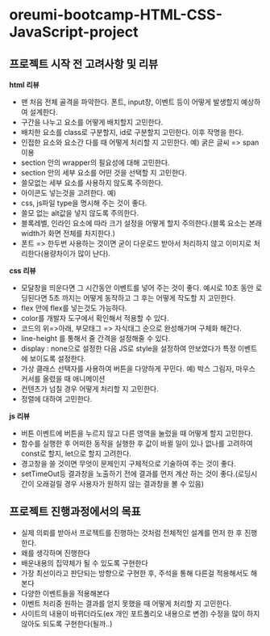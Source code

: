 # oreumi-bootcamp-HTML-CSS-JavaScript-project

## 프로젝트 시작 전 고려사항 및 리뷰

**html 리뷰**

- 맨 처음 전체 골격을 파악한다. 폰트, input창, 이벤트 등이 어떻게 발생할지 예상하여 설계한다.
- 구간을 나누고 요소를 어떻게 배치할지 고민한다.
- 배치한 요소를 class로 구분할지, id로 구분할지 고민한다. 이후 작명을 한다.
- 인접한 요소와 요소간 다를 때 어떻게 처리할 지 고민한다. 예) 굵은 글씨 => span이용
- section 안의 wrapper의 필요성에 대해 고민한다. 
- section 안의 세부 요소를 어떤 것을 선택할 지 고민한다.
- 쓸모없는 세부 요소를 사용하지 않도록 주의한다.
- 아이콘도 넣는것을 고려한다. 예) <link rel="shortcut icon" href="img/favicon.ico">
- css, js파일 type을 명시해 주는 것이 좋다.
- 쓸모 없는 alt값을 넣지 않도록 주의한다.
- 블록레벨, 인라인 요소에 따라 크기 설정을 어떻게 할지 주의한다.(블록 요소는 본래 width가 화면 전체를 차지한다.)
- 폰트 => 한두번 사용하는 것이면 굳이 다운로드 받아서 처리하지 않고 이미지로 처리한다(용량차이가 많이 난다).

**css 리뷰**

- 모달창을 띄운다면 그 시간동안 이벤트를 넣어 주는 것이 좋다. 예시로 10초 동안 로딩된다면 5초 까지는 어떻게 동작하고 그 후는 어떻게 작도할 지 고민한다.
- flex 안에 flex를 넣는것도 가능하다.
- color를 개발자 도구에서 확인해서 적용할 수 있다.
- 코드의 위=>아래, 부모태그 => 자식태그 순으로 완성해가며 구체화 해간다.
- line-height 를 통해서 줄 간격을 설정해줄 수 있다.
- display : none으로 설정한 다음 JS로 style을 설정하여 안보였다가 특정 이벤트에 보이도록 설정한다.
- 가상 클래스 선택자를 사용하여 버튼을 다양하게 꾸민다. 예) 박스 그림자, 마우스 커서를 올렸을 때 애니메이션
- 컨텐츠가 넘칠 경우 어떻게 처리할 지 고민한다.
- 정렬에 대하여 고민한다.

**js 리뷰**

- 버튼 이벤트에 버튼을 누르지 않고 다른 영역을 눌렀을 때 어떻게 할지 고민한다.
- 함수를 실행한 후 어떠한 동작을 실행한 후 값이 바뀔 일이 있나 없나를 고려하여 const로 할지, let으로 할지 고려한다.
- 경고창을 쓸 것이면 무엇이 문제인지 구체적으로 기술하여 주는 것이 좋다.
- setTimeOut등 결과창을 노출하기 전에 결과를 먼저 계산 하는 것이 좋다.(로딩시간이 오래걸릴 경우 사용자가 원하지 않는 결과창을 볼 수 있음)

## 프로젝트 진행과정에서의 목표

- 실제 의뢰를 받아서 프로젝트를 진행하는 것처럼 전체적인 설계를 먼저 한 후 진행한다.
- 왜를 생각하며 진행한다
- 배운내용의 집약체가 될 수 있도록 구현한다
- 가장 최선이라고 판단되는 방향으로 구현한 후, 주석을 통해 다른걸 적용해서도 해본다
- 다양한 이벤트들을 적용해본다
- 이벤트 처리중 원하는 결과를 얻지 못했을 때 어떻게 처리할 지 고민한다.
- 사이트의 내용이 바뀌더라도(ex 개인 포트폴리오 내용으로 변경) 수정을 많이 하지 않아도 되도록 구현한다(될까..)